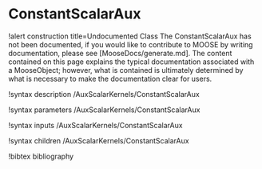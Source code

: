 <!-- MOOSE Documentation Stub: Remove this when content is added. -->

# ConstantScalarAux

!alert construction title=Undocumented Class
The ConstantScalarAux has not been documented, if you would like to contribute to MOOSE by
writing documentation, please see [MooseDocs/generate.md]. The content contained on this page explains
the typical documentation associated with a MooseObject; however, what is contained is ultimately
determined by what is necessary to make the documentation clear for users.

!syntax description /AuxScalarKernels/ConstantScalarAux

!syntax parameters /AuxScalarKernels/ConstantScalarAux

!syntax inputs /AuxScalarKernels/ConstantScalarAux

!syntax children /AuxScalarKernels/ConstantScalarAux

!bibtex bibliography
